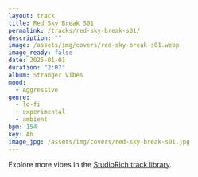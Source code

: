 ```yaml
---
layout: track
title: Red Sky Break S01
permalink: /tracks/red-sky-break-s01/
description: ""
image: /assets/img/covers/red-sky-break-s01.webp
image_ready: false
date: 2025-01-01
duration: "2:07"
album: Stranger Vibes
mood:
  - Aggressive
genre:
  - lo-fi
  - experimental
  - ambient
bpm: 154
key: Ab
image_jpg: /assets/img/covers/red-sky-break-s01.jpg
---
```


Explore more vibes in the [StudioRich track library](/tracks/).
